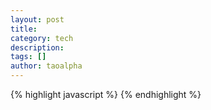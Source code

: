 ```yaml
---
layout: post
title: 
category: tech 
description: 
tags: [] 
author: taoalpha
---
```


{% highlight javascript %}
{% endhighlight %}

